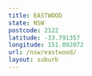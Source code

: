 ```yaml
---
title: EASTWOOD
state: NSW
postcode: 2122
latitude: -33.791357
longitude: 151.092072
url: /nsw/eastwood/
layout: suburb
---
```


